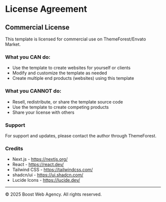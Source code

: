 # License Agreement

## Commercial License

This template is licensed for commercial use on ThemeForest/Envato Market.

### What you CAN do:
- Use the template to create websites for yourself or clients
- Modify and customize the template as needed
- Create multiple end products (websites) using this template

### What you CANNOT do:
- Resell, redistribute, or share the template source code
- Use the template to create competing products
- Share your license with others

### Support
For support and updates, please contact the author through ThemeForest.

### Credits
- Next.js - https://nextjs.org/
- React - https://react.dev/
- Tailwind CSS - https://tailwindcss.com/
- shadcn/ui - https://ui.shadcn.com/
- Lucide Icons - https://lucide.dev/

---

© 2025 Boost Web Agency. All rights reserved.
